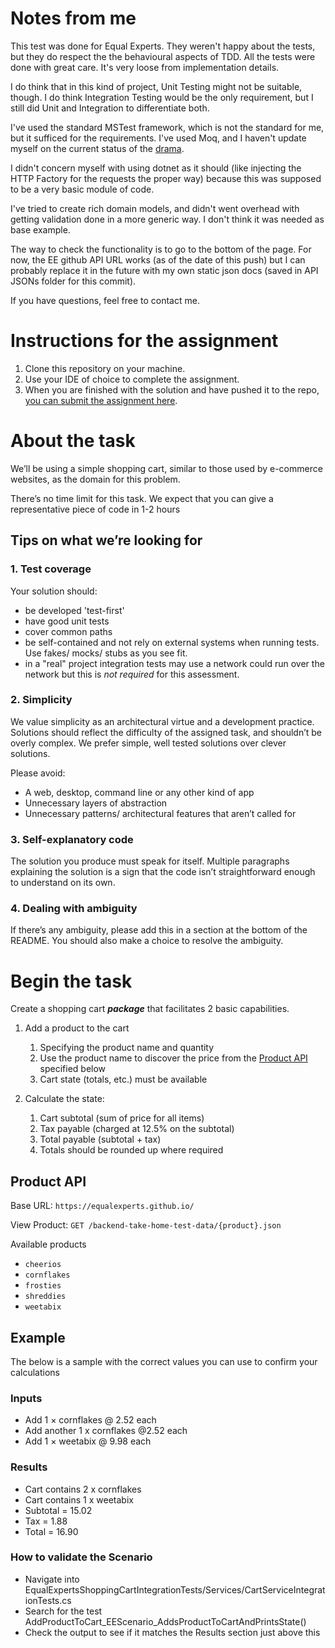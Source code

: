 # Notes from me
This test was done for Equal Experts. They weren't happy about the tests, but they do respect the the behavioural aspects of TDD. All the tests were done with great care. It's very loose from implementation details. 

I do think that in this kind of project, Unit Testing might not be suitable, though. I do think Integration Testing would be the only requirement, but I still did Unit and Integration to differentiate both. 

I've used the standard MSTest framework, which is not the standard for me, but it sufficed for the requirements. I've used Moq, and I haven't update myself on the current status of the [drama](https://dev.to/pbouillon/the-moq-gate-you-either-die-a-hero-8).

I didn't concern myself with using dotnet as it should (like injecting the HTTP Factory for the requests the proper way) because this was supposed to be a very basic module of code.

I've tried to create rich domain models, and didn't went overhead with getting validation done in a more generic way. I don't think it was needed as base example.

The way to check the functionality is to go to the bottom of the page. For now, the EE github API URL works (as of the date of this push) but I can probably replace it in the future with my own static json docs (saved in API JSONs folder for this commit).

If you have questions, feel free to contact me.

# Instructions for the assignment
1. Clone this repository on your machine.
1. Use your IDE of choice to complete the assignment.
1. When you are finished with the solution and have pushed it to the repo, [you can submit the assignment here](https://app.snapcode.review/submission_links/6eb1b437-71c3-4806-a714-2dcd0e9ca446).

# About the task

We’ll be using a simple shopping cart, similar to those used by e-commerce websites, as the domain for this problem.

There’s no time limit for this task. We expect that you can give a representative piece of code in 1-2 hours

## Tips on what we’re looking for

### 1. Test coverage

Your solution should:

- be developed 'test-first'
- have good unit tests
- cover common paths
- be self-contained and not rely on external systems when running tests. Use fakes/ mocks/ stubs as you see fit.
- in a "real" project integration tests may use a network could run over the network but this is *not required* for this assessment.

### 2. Simplicity

We value simplicity as an architectural virtue and a development practice. Solutions should reflect the difficulty of the assigned task, and shouldn’t be overly complex. We prefer simple, well tested solutions over clever solutions.

Please avoid:
- A web, desktop, command line or any other kind of app
- Unnecessary layers of abstraction
- Unnecessary patterns/ architectural features that aren’t called for

### 3. Self-explanatory code

The solution you produce must speak for itself. Multiple paragraphs explaining the solution is a sign that the code isn’t straightforward enough to understand on its own.

### 4. Dealing with ambiguity

If there’s any ambiguity, please add this in a section at the bottom of the README. You should also make a choice to resolve the ambiguity.

# Begin the task

Create a shopping cart ***package*** that facilitates 2 basic capabilities.

1. Add a product to the cart
   1. Specifying the product name and quantity
   2. Use the product name to discover the price from the [Product API](#product-api) specified below
   3. Cart state (totals, etc.) must be available

2. Calculate the state:
   1. Cart subtotal (sum of price for all items)
   2. Tax payable (charged at 12.5% on the subtotal)
   3. Total payable (subtotal + tax)
   4. Totals should be rounded up where required

## Product API

Base URL: `https://equalexperts.github.io/`

View Product: `GET /backend-take-home-test-data/{product}.json`

Available products
* `cheerios`
* `cornflakes`
* `frosties`
* `shreddies`
* `weetabix`

## Example
The below is a sample with the correct values you can use to confirm your calculations

### Inputs
* Add 1 × cornflakes @ 2.52 each
* Add another 1 x cornflakes @2.52 each
* Add 1 × weetabix @ 9.98 each
  
### Results  
* Cart contains 2 x cornflakes
* Cart contains 1 x weetabix
* Subtotal = 15.02
* Tax = 1.88
* Total = 16.90

### How to validate the Scenario
* Navigate into EqualExpertsShoppingCartIntegrationTests/Services/CartServiceIntegrationTests.cs
* Search for the test AddProductToCart_EEScenario_AddsProductToCartAndPrintsState()
* Check the output to see if it matches the Results section just above this